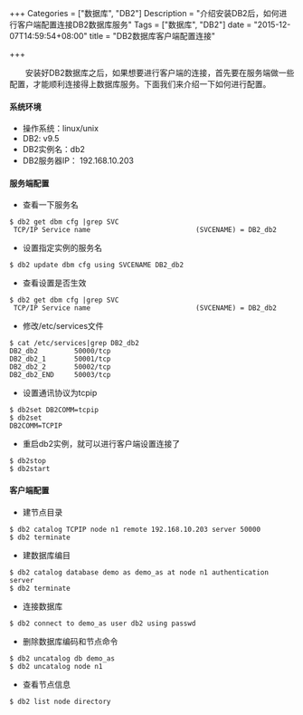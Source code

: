 +++
Categories = ["数据库", "DB2"]
Description = "介绍安装DB2后，如何进行客户端配置连接DB2数据库服务"
Tags = ["数据库", "DB2"]
date = "2015-12-07T14:59:54+08:00"
title = "DB2数据库客户端配置连接"

+++

&emsp;&emsp;安装好DB2数据库之后，如果想要进行客户端的连接，首先要在服务端做一些配置，才能顺利连接得上数据库服务。下面我们来介绍一下如何进行配置。

#### 系统环境
- 操作系统：linux/unix
- DB2: v9.5
- DB2实例名：db2
- DB2服务器IP： 192.168.10.203

<!--more-->

#### 服务端配置

- 查看一下服务名
```shell
$ db2 get dbm cfg |grep SVC
 TCP/IP Service name                          (SVCENAME) = DB2_db2
```

- 设置指定实例的服务名
```shell
$ db2 update dbm cfg using SVCENAME DB2_db2
```

- 查看设置是否生效
```shell
$ db2 get dbm cfg |grep SVC
 TCP/IP Service name                          (SVCENAME) = DB2_db2
```

- 修改/etc/services文件
```shell
$ cat /etc/services|grep DB2_db2
DB2_db2         50000/tcp
DB2_db2_1       50001/tcp
DB2_db2_2       50002/tcp
DB2_db2_END     50003/tcp
```

- 设置通讯协议为tcpip
```shell
$ db2set DB2COMM=tcpip
$ db2set
DB2COMM=TCPIP
```

- 重启db2实例，就可以进行客户端设置连接了
```shell
$ db2stop
$ db2start
```


#### 客户端配置

- 建节点目录
```shell
$ db2 catalog TCPIP node n1 remote 192.168.10.203 server 50000
$ db2 terminate
```

- 建数据库编目
```shell
$ db2 catalog database demo as demo_as at node n1 authentication server
$ db2 terminate
```

- 连接数据库
```shell
$ db2 connect to demo_as user db2 using passwd
```

- 删除数据库编码和节点命令
```shell
$ db2 uncatalog db demo_as
$ db2 uncatalog node n1
```

- 查看节点信息
```shell
$ db2 list node directory
```

